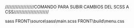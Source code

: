 
///////////////////COMANDO PARA SUBIR CAMBIOS DEL SCSS A CSS///////////////////////

sass FRONT\source\sass\main.scss FRONT\build\menu.css